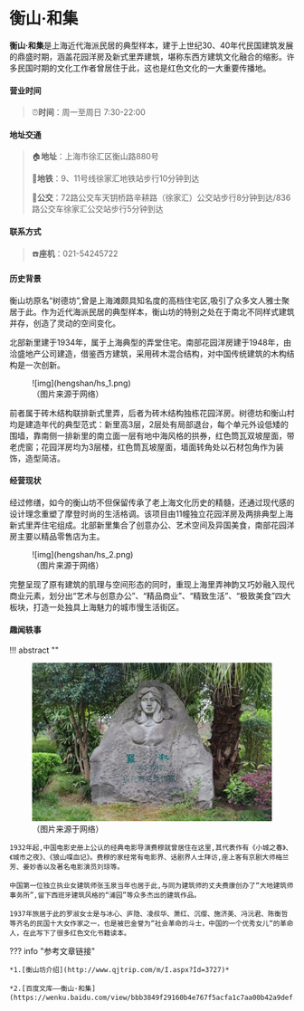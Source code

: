 # 衡山·和集

**衡山·和集**是上海近代海派民居的典型样本，建于上世纪30、40年代民国建筑发展的鼎盛时期，涵盖花园洋房及新式里弄建筑，堪称东西方建筑文化融合的缩影。许多民国时期的文化工作者曾居住于此，这也是红色文化的一大重要传播地。

#### 营业时间

>:alarm_clock:**时间**：周一至周日 7:30-22:00

#### 地址交通

>:house:**地址**：上海市徐汇区衡山路880号
>
>:tram:**地铁**：9、11号线徐家汇地铁站步行10分钟到达
>
>:bus:**公交**：72路公交车天钥桥路辛耕路（徐家汇）公交站步行8分钟到达/836路公交车徐家汇公交站步行5分钟到达

#### 联系方式

>:telephone:**座机**：021-54245722

#### 历史背景

衡山坊原名“树德坊”,曾是上海滩颇具知名度的高档住宅区,吸引了众多文人雅士聚居于此。作为近代海派民居的典型样本，衡山坊的特别之处在于南北不同样式建筑并存，创造了灵动的空间变化。

北部新里建于1934年，属于上海典型的弄堂住宅。南部花园洋房建于1948年，由洽盛地产公司建造，借鉴西方建筑，采用砖木混合结构，对中国传统建筑的木构结构是一次创新。

<figure markdown>
  ![img](hengshan/hs_1.png)
  <figcaption>（图片来源于网络）</figcaption>
</figure>

前者属于砖木结构联排新式里弄，后者为砖木结构独栋花园洋房。树德坊和衡山村均是建造年代的典型范式：新里高3层，2层处有局部退台，每个单元外设低矮的围墙，靠南侧一排新里的南立面一层有地中海风格的拱券，红色筒瓦双坡屋面，带老虎窗；花园洋房均为3层楼，红色筒瓦坡屋面，墙面转角处以石材包角作为装饰，造型简洁。

#### 经营现状

经过修缮，如今的衡山坊不但保留传承了老上海文化历史的精髓，还通过现代感的设计理念重塑了摩登时尚的生活格调。该项目由11幢独立花园洋房及两排典型上海新式里弄住宅组成。北部新里集合了创意办公、艺术空间及异国美食，南部花园洋房主要以精品零售店为主。

<figure markdown>
  ![img](hengshan/hs_2.png)
  <figcaption>（图片来源于网络）</figcaption>
</figure>

完整呈现了原有建筑的肌理与空间形态的同时，重现上海里弄神韵又巧妙融入现代商业元素，划分出“艺术与创意办公”、“精品商业”、“精致生活”、“极致美食”四大板块，打造一处独具上海魅力的城市慢生活街区。

#### 趣闻轶事

!!! abstract ""
    <figure markdown>
    ![img](hengshan/hs_3.png)
    <figcaption>（图片来源于网络）</figcaption>
    </figure>

    1932年起,中国电影史册上公认的经典电影导演费穆就曾居住在这里,其代表作有《小城之春》、《城市之夜》、《狼山喋血记》。费穆的家经常有电影界、话剧界人士拜访,座上客有京剧大师梅兰芳、姜妙香以及著名电影演员刘琼等。

    中国第一位独立执业女建筑师张玉泉当年也居于此,与同为建筑师的丈夫费康创办了“大地建筑师事务所”,留下西班牙建筑风格的“浦园”等众多杰出的建筑作品。

    1937年旅居于此的罗淑女士是与冰心、庐隐、凌叔华、萧红、沉缨、施济美、冯沅君、陈衡哲等齐名的民国十大女作家之一，也是被巴金誉为“社会革命的斗士，中国的一个优秀女儿“的革命人，在此写下了很多红色文化书籍读本。


??? info "参考文章链接"

    *1.[衡山坊介绍](http://www.qjtrip.com/m/I.aspx?Id=3727)*

    *2.[百度文库——衡山·和集](https://wenku.baidu.com/view/bbb3849f29160b4e767f5acfa1c7aa00b42a9def.html)*